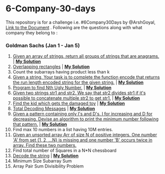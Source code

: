 
# 6-Company-30-days
This repository is for a challenge i.e. #6Company30Days by @ArshGoyal,
[Link to the Document](https://docs.google.com/document/u/1/d/e/2PACX-1vRgrSl5zCl8P92F0qNuJyDF9v8aqfNd1UB9fQWTb-_aohzhPbZ0GOVbXvfnGHgzbWWdkf9gr7ZgM0lj/pub) .
Following are the questions along with what company they belong to :

### Goldman Sachs (Jan 1 - Jan 5)
1. [Given an array of strings, return all groups of strings that are anagrams.
](https://practice.geeksforgeeks.org/problems/print-anagrams-together/1/) | [**My Solution**](https://github.com/shyamTayal/6-Company-30-days/blob/main/gs-q1.cpp) 
2. [Overlapping rectangles](https://practice.geeksforgeeks.org/problems/overlapping-rectangles1924/1/#) | [**My Solution**](https://github.com/shyamTayal/6-Company-30-days/blob/main/gs-q2.cpp)
3. Count the subarrays having product less than k
4. [Given a string, Your task is to  complete the function encode that returns the run length encoded string for the given string.](https://practice.geeksforgeeks.org/problems/run-length-encoding/1/) | [**My Solution**](https://github.com/shyamTayal/6-Company-30-days/blob/main/gs-q4.cpp)
5. [Program to find Nth Ugly Number.](https://practice.geeksforgeeks.org/problems/ugly-numbers2254/1/#) | [**My Solution**](https://github.com/shyamTayal/6-Company-30-days/blob/main/gs-q5.cpp)
6.    [Given two strings str1 and str2. We say that str2 divides str1 if it's possible to concatenate multiple str2 to get str1.](https://leetcode.com/problems/greatest-common-divisor-of-strings/) | [**My Solution**](https://github.com/shyamTayal/6-Company-30-days/blob/main/gs-q6.cpp)
7. [Find the kid which gets the damaged toy](https://practice.geeksforgeeks.org/problems/find-the-position-of-m-th-item1723/1#) | [**My Solution**](https://github.com/shyamTayal/6-Company-30-days/blob/main/gs-q7.cpp)
8. [Total Decoding Messages](https://practice.geeksforgeeks.org/problems/total-decoding-messages1235/1/) | [**My Solution**](https://github.com/shyamTayal/6-Company-30-days/blob/main/gs-q8.cpp)
9. [Given a pattern containing only I's and D's. I for increasing and D for decreasing. Devise an algorithm to print the minimum number following that pattern.](https://practice.geeksforgeeks.org/problems/number-following-a-pattern3126/1) | [**My Solution**](https://github.com/shyamTayal/6-Company-30-days/blob/main/gs-q9.cpp)
10. Find max 10 numbers in a list having 10M entries.
11. [Given an unsorted array Arr of size N of positive integers. One number 'A' from set {1, 2, …N} is missing and one number 'B' occurs twice in array. Find these two numbers.](https://practice.geeksforgeeks.org/problems/find-missing-and-repeating2512/1/) 
12. Find total number of Squares in a N*N chessboard
13. [Decode the string](https://practice.geeksforgeeks.org/problems/decode-the-string2444/1) | [**My Solution**](https://github.com/shyamTayal/6-Company-30-days/blob/main/gs-q13.cpp)
14. Minimum Size Subarray Sum
15. Array Pair Sum Divisibility Problem
